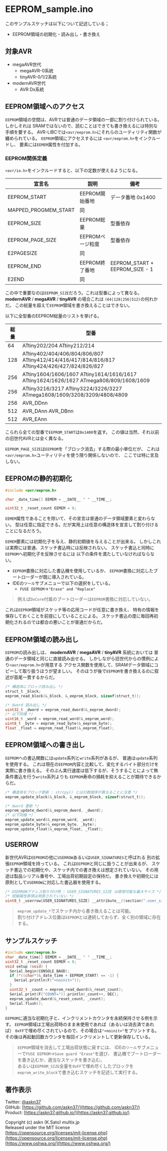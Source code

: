 # EEPROM_sample.ino

このサンプルスケッチは以下について記述している；

- EEPROM領域の初期化・読み出し・書き換え

## 対象AVR

- megaAVR世代
  - megaAVR-0系統
  - tinyAVR-0/1/2系統
- modernAVR世代
  - AVR Dx系統

## EEPROM領域へのアクセス

`EEPROM`領域の空間は、AVRでは普通のデータ領域の一部に割り付けられている。
しかしそれは SRAMではないので、読むことはできても書き換えるには特別な手順を要する。
AVR-LIBCでは`<avr/eeprom.h>`にそれらのユーティリティ関数が纏められている。
`EEPROM`領域にアクセスするには
`<avr/eeprom.h>`をインクルードし、
要素には`EEMEM`属性を付加する。

### EEPROM関係定義

`<avr/io.h>`をインクルードすると、以下の定数が使えるようになる。

|宣言名|説明|備考
|-|-|-|
|EEPROM_START|EEPROM開始番地|データ番地 0x1400
|MAPPED_PROGMEM_START|同
|EEPROM_SIZE|EEPROM総量|型番依存
|EEPROM_PAGE_SIZE|EEPROMページ粒度|型番依存
|E2PAGESIZE|同
|EEPROM_END|EEPROM終了番地|EEPROM_START + EEPROM_SIZE - 1
|E2END|同

この中で重要なのは`EEPROM_SIZE`だろう。これは型番によって異なる。
__modernAVR__ / __megaAVR__ / __tinyAVR__ の場合これは
`(64|128|256|512)`の何れかだ。
この総量を超えて`EEPROM`領域を書き換えることはできない。

以下に全型番のEEPROM総量のリストを挙げる。

|総量|型番
|-|-|
|64|ATtiny202/204 ATtiny212/214
|128|ATtiny402/404/406/804/806/807 ATtiny412/414/416/417/814/816/817 ATtiny424/426/427/824/826/827
|256|ATtiny1604/1606/1607 ATtiny1614/1616/1617 ATtiny1624/1626/1627 ATmega808/809/1608/1609
|256|ATtiny3216/3217 ATtiny3224/3226/3227 ATmega1608/1609/3208/3209/4808/4809
|256|AVR_DDnn
|512|AVR_DAnn AVR_DBnn
|512|AVR_EAnn

こられら全ての型番で`EEPROM_START`は`0x1400`を返す。
この値は当然、それ以前の旧世代AVRとは全く異なる。

`EEPROM_PAGE_SIZE`は`EEPROM`を「ブロック消去」する際の最小単位だが、
これは`<avr/eeprom.h>`ユーティリティを使う限り関係しないので、
ここでは特に言及しない。

## EEPROMの静的初期化

```c
#include <avr/eeprom.h>

char _date_time[] EEMEM = __DATE__ " " __TIME__;

uint32_t _reset_count EEMEM = 0;
```

`EEMEM`属性であることを除いて、その宣言は普通のデータ領域要素と変わらない。
型は任意に指定できる。だが実用上は任意の構造体を宣言して割り付けることになるだろう。

`EEMEM`要素には初期化子を与え、静的初期値を与えることが出来る。
しかしこれは実際には普通、スケッチ書込時には反映されない。
スケッチ書込と同時に`EEPROM`へ初期化子を反映させるには
以下の条件を満たしていなければならない。

- `EEPROM`書換に対応した書込機を使用しているか、
`EEPROM`書換に対応したブートローダーが既に導入されている。
- IDEの`ツール`サブメニューで以下の選択をしている。
  - `FUSE EEPROM`->`"Erase" and "Replace"`

> 例えば`DxCore`付属のブートローダーは`EEPROM`書換に対応していない。

これは`EEPROM`領域がスケッチ等の応用コードが任意に書き換え、
特有の情報を保存しておくことを前提にしていることによる。
スケッチ書込の度に毎回再初期化されるのでは都合の悪いことが普通だからだ。

## EEPROM領域の読み出し

`EEPROM`の読み出しは、
__modernAVR__ / __megaAVR__ / __tinyAVR__ 系統においては
普通のデータ領域と同じに直接読み出せる。
しかしながら旧世代からの慣例により`<avr/eeprom.h>`が用意する
アクセス関数を使用して、SRAMデータ領域にコピーして取り扱うほうが望ましい。
そのほうが後で`EEPROM`を書き換えるのに叙述が首尾一貫するからだ。

```c
/* 構造体にブロック読み出し */
struct_t _block;
eeprom_read_block(&_block, &_eeprom_block, sizeof(struct_t));

/* dword 読み出し */
uint32_t _dword = eeprom_read_dword(&_eeprom_dword);
/* 以下同様 */
uint16_t _word = eeprom_read_word(&_eeprom_word);
uint8_t _byte = eeprom_read_byte(&_eeprom_byte);
float _float = eeprom_read_float(&_eeprom_float);
```

## EEPROM領域への書き出し

`EEPROM`への書込関数には`update`系列と`write`系列があるが、
普通は`update`系列を使用する。
これは現在の`EEPROM`内容と比較して、変化するバイト部分だけを実際に書き換える。
そのぶん実行速度は低下するが、そうすることによって無条件書込を行う`write`系列よりも
`EEPROM`寿命の損耗を抑えることが期待できるからだ。

```c
/* 構造体をブロック更新 : strcpy() とは引数順序が異なることに注意 */
eeprom_update_block(&_block, &_eeprom_block, sizeof(struct_t));

/* dword 更新 */
eeprom_update_dword(&_eeprom_dword, _dword);
/* 以下同様 */
eeprom_update_word(&_eeprom_word, _word);
eeprom_update_byte(&_eeprom_byte, _byte);
eeprom_update_float(&_eeprom_float, _float);
```

## USERROW

新世代AVRは`EEPROM`の他に`USERROW`あるいは`USER_SIGNATURES`と呼ばれる
別の拡張`EEPROM`領域を持っている。
これは`EEPROM`と同じに扱うことが出来るが、
スケッチ書込での初期化や、スケッチ内での書き換えは想定されていない。
その用途は製品シリアル番号や、工場出荷初期設定の保持だ。
書き換えや初期化には原則として`USERROW`に対応した書込器を使用する。

```c
/* USERROWアドレス割り付け例 : USER_SIGNATURES_SIZE は使用可能な最大サイズ */
/* 短縮属性表現は用意されていない */
uint8_t _userrow[USER_SIGNATURES_SIZE] __attribute__((section(".user_signatures")));
```

> `eeprom_update_*`でスケッチ内から書き換えることは可能。\
> 割り付けアドレス位置は`EEPROM`とは連続しておらず、全く別の領域に存在する。

## サンプルスケッチ

```c
#include <avr/eeprom.h>
char _date_time[] EEMEM = __DATE__ " " __TIME__;
uint32_t _reset_count EEMEM = 0;
void setup (void) {
  Serial.begin(CONSOLE_BAUD);
  if (*((char*)&_date_time + EEPROM_START) == -1) {
    Serial.println(F("<noinit>"));
  }
  uint32_t _count = eeprom_read_dword(&_reset_count);
  Serial.print(F("COUNT=")).println(_count++, DEC);
  eeprom_update_dword(&_reset_count, _count);
  Serial.flush();
}
```

`EEPROM`に適当な初期化子と、インクリメントカウンタを永続保持させる例を示す。
`EEPROM`領域は工場出荷時のまま未使用であれば（あるいは消去済であれば）
`0xFF`で埋め尽くされているので、その場合は`"<noinit>"`をプリントする。
その後は再起動回数カウンタを毎回インクリメントして更新保存している。

> `EEPROM`領域を消去して工場出荷状態に戻すには、
IDEの`ツール`サブメニューで`FUSE EEPROM`->`Save guard "Erase"`を選び、
書込機でブートローダーを書き込むか、適当なスケッチを書き込む。\
> あるいは`EEPROM_SIZE`全量を`0xFF`で埋め尽くしたブロックを
`eeprom_write_block`で書き込むスケッチを記述して実行する。

## 著作表示

Twitter: [@askn37](https://twitter.com/askn37) \
GitHub: [https://github.com/askn37/](https://github.com/askn37/) \
Product: [https://askn37.github.io/](https://askn37.github.io/)

Copyright (c) askn (K.Sato) multix.jp \
Released under the MIT license \
[https://opensource.org/licenses/mit-license.php](https://opensource.org/licenses/mit-license.php) \
[https://www.oshwa.org/](https://www.oshwa.org/)
